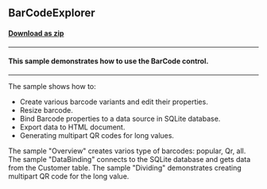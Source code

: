 ## BarCodeExplorer
#### [Download as zip](https://grapecity.github.io/DownGit/#/home?url=https://github.com/GrapeCity/ComponentOne-WinForms-Samples/tree/master/Next\BarCode\CS\BarCodeExplorer)
____
#### This sample demonstrates how to use the BarCode control.
____
The sample shows how to:

* Create various barcode variants and edit their properties.
* Resize barcode.
* Bind Barcode properties to a data source in SQLite database.
* Export data to HTML document.
* Generating multipart QR codes for long values.

The sample "Overview" creates varios type of barcodes: popular, Qr, all.
The sample "DataBinding" connects to the SQLite database and gets data from the Customer table.
The sample "Dividing" demonstrates creating multipart QR code for the long value.

